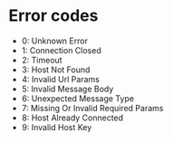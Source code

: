 # Error codes
- 0: Unknown Error
- 1: Connection Closed
- 2: Timeout
- 3: Host Not Found
- 4: Invalid Url Params
- 5: Invalid Message Body 
- 6: Unexpected Message Type
- 7: Missing Or Invalid Required Params
- 8: Host Already Connected
- 9: Invalid Host Key
